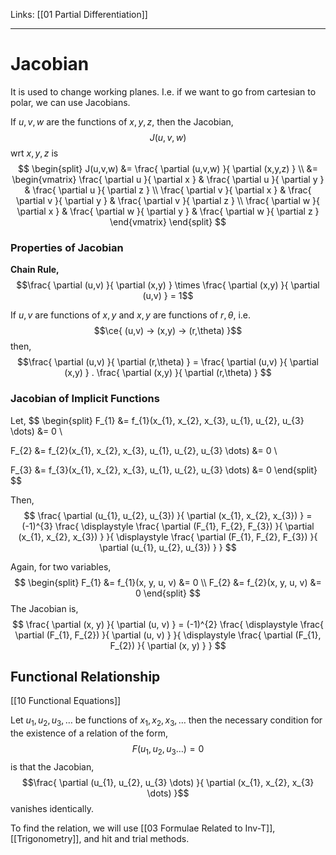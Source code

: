 Links: [[01 Partial Differentiation]]
___
# Jacobian

It is used to change working planes. I.e. if we want to go from cartesian to polar, we can use Jacobians. 

If $u, v, w$ are the functions of $x, y, z$, then the Jacobian, 
$$J(u,v,w)$$
wrt $x, y, z$ is 
$$
\begin{split}
J(u,v,w) &= \frac{ \partial (u,v,w) }{ \partial (x,y,z) } \\
&= 
\begin{vmatrix}
\frac{ \partial u }{ \partial x } & \frac{ \partial u }{ \partial y } & \frac{ \partial u }{ \partial z } \\
\frac{ \partial v }{ \partial x } & \frac{ \partial v }{ \partial y } & \frac{ \partial v }{ \partial z } \\
\frac{ \partial w }{ \partial x } & \frac{ \partial w }{ \partial y } & \frac{ \partial w }{ \partial z }
\end{vmatrix}
\end{split}
$$

### Properties of Jacobian
**Chain Rule,**
$$\frac{ \partial (u,v) }{ \partial (x,y) } \times \frac{ \partial (x,y) }{ \partial (u,v) } = 1$$

If $u,v$ are functions of $x,y$ and $x,y$ are functions of $r,\theta$, i.e.
$$\ce{ (u,v) -> (x,y) -> (r,\theta) }$$
then,
$$\frac{ \partial (u,v) }{ \partial (r,\theta) } = \frac{ \partial (u,v) }{ \partial (x,y) } . \frac{ \partial (x,y) }{ \partial (r,\theta) } $$

### Jacobian of Implicit Functions
Let,
$$
\begin{split}
F_{1} &= f_{1}(x_{1}, x_{2}, x_{3}, u_{1}, u_{2}, u_{3} \dots) &= 0 \\

F_{2} &= f_{2}(x_{1}, x_{2}, x_{3}, u_{1}, u_{2}, u_{3} \dots) &= 0 \\

F_{3} &= f_{3}(x_{1}, x_{2}, x_{3}, u_{1}, u_{2}, u_{3} \dots) &= 0
\end{split}
$$

Then,
$$
\frac{ \partial (u_{1}, u_{2}, u_{3}) }{ \partial (x_{1}, x_{2}, x_{3}) } = (-1)^{3} 
\frac{ 
\displaystyle \frac{ \partial (F_{1}, F_{2}, F_{3}) }{ \partial (x_{1}, x_{2}, x_{3}) } 
 }{ 
\displaystyle \frac{ \partial (F_{1}, F_{2}, F_{3}) }{ \partial (u_{1}, u_{2}, u_{3}) } 
}
$$

Again, for two variables,
$$
\begin{split}
F_{1} &= f_{1}(x, y, u, v) &= 0 \\
F_{2} &= f_{2}(x, y, u, v) &= 0 
\end{split}
$$
The Jacobian is,
$$
\frac{ \partial (x, y) }{ \partial (u, v) } = (-1)^{2} 
\frac{ 
\displaystyle \frac{ \partial (F_{1}, F_{2}) }{ \partial (u, v) } 
}{ 
\displaystyle \frac{ \partial (F_{1}, F_{2}) }{ \partial (x, y) } 
}
$$

## Functional Relationship
[[10 Functional Equations]]

Let $u_{1}, u_{2}, u_{3}, \dots$ be functions of $x_{1}, x_{2}, x_{3}, \dots$ then the necessary condition for the existence of a relation of the form,
$$F(u_{1}, u_{2}, u_{3} \dots) = 0$$
is that the Jacobian,
$$\frac{ \partial (u_{1}, u_{2}, u_{3} \dots) }{ \partial (x_{1}, x_{2}, x_{3} \dots) }$$
vanishes identically. 

To find the relation, we will use [[03 Formulae Related to Inv-T]], [[Trigonometry]], and hit and trial methods. 